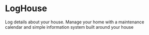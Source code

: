 # LogHouse
Log details about your house. Manage your home with a maintenance calendar and simple information system built around your house
